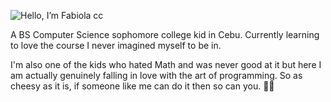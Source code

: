 ![Hello, I’m Fabiola cc](https://github.com/BobbyFabiola/BobbyFabiola/assets/144536942/713140ee-09a6-493a-975c-7c75ce582031)

A BS Computer Science sophomore college kid in Cebu. 
Currently learning to love the course I never imagined myself to be in.

I'm also one of the kids who hated Math and was never good at it but here I am actually genuinely falling in love with the art of programming. So as cheesy as it is, if someone like me can do it then so can you. 🤍🥰
